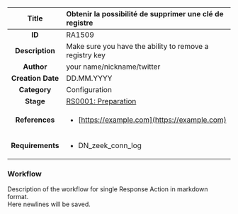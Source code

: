 | Title                       | Obtenir la possibilité de supprimer une clé de registre         |
|:---------------------------:|:--------------------|
| **ID**                      | RA1509            |
| **Description**             | Make sure you have the ability to remove a registry key   |
| **Author**                  | your name/nickname/twitter        |
| **Creation Date**           | DD.MM.YYYY |
| **Category**                | Configuration      |
| **Stage**                   |[RS0001: Preparation](../Response_Stages/RS0001.md)| 
| **References** |<ul><li>[https://example.com](https://example.com)</li></ul>|
| **Requirements** |<ul><li>DN_zeek_conn_log</li></ul>|

### Workflow

Description of the workflow for single Response Action in markdown format.  
Here newlines will be saved.

